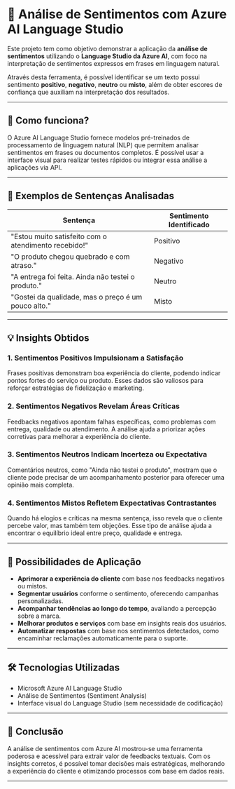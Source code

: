 # 💬 Análise de Sentimentos com Azure AI Language Studio

Este projeto tem como objetivo demonstrar a aplicação da **análise de sentimentos** utilizando o **Language Studio da Azure AI**, com foco na interpretação de sentimentos expressos em frases em linguagem natural.

Através desta ferramenta, é possível identificar se um texto possui sentimento **positivo**, **negativo**, **neutro** ou **misto**, além de obter escores de confiança que auxiliam na interpretação dos resultados.

---

## 🧠 Como funciona?

O Azure AI Language Studio fornece modelos pré-treinados de processamento de linguagem natural (NLP) que permitem analisar sentimentos em frases ou documentos completos. É possível usar a interface visual para realizar testes rápidos ou integrar essa análise a aplicações via API.

---

## 📄 Exemplos de Sentenças Analisadas

| Sentença                                                   | Sentimento Identificado |
|------------------------------------------------------------|--------------------------|
| "Estou muito satisfeito com o atendimento recebido!"       | Positivo                 |
| "O produto chegou quebrado e com atraso."                  | Negativo                 |
| "A entrega foi feita. Ainda não testei o produto."         | Neutro                   |
| "Gostei da qualidade, mas o preço é um pouco alto."        | Misto                    |

---

## 💡 Insights Obtidos

### 1. Sentimentos Positivos Impulsionam a Satisfação
Frases positivas demonstram boa experiência do cliente, podendo indicar pontos fortes do serviço ou produto. Esses dados são valiosos para reforçar estratégias de fidelização e marketing.

### 2. Sentimentos Negativos Revelam Áreas Críticas
Feedbacks negativos apontam falhas específicas, como problemas com entrega, qualidade ou atendimento. A análise ajuda a priorizar ações corretivas para melhorar a experiência do cliente.

### 3. Sentimentos Neutros Indicam Incerteza ou Expectativa
Comentários neutros, como "Ainda não testei o produto", mostram que o cliente pode precisar de um acompanhamento posterior para oferecer uma opinião mais completa.

### 4. Sentimentos Mistos Refletem Expectativas Contrastantes
Quando há elogios e críticas na mesma sentença, isso revela que o cliente percebe valor, mas também tem objeções. Esse tipo de análise ajuda a encontrar o equilíbrio ideal entre preço, qualidade e entrega.

---

## 🚀 Possibilidades de Aplicação

- **Aprimorar a experiência do cliente** com base nos feedbacks negativos ou mistos.
- **Segmentar usuários** conforme o sentimento, oferecendo campanhas personalizadas.
- **Acompanhar tendências ao longo do tempo**, avaliando a percepção sobre a marca.
- **Melhorar produtos e serviços** com base em insights reais dos usuários.
- **Automatizar respostas** com base nos sentimentos detectados, como encaminhar reclamações automaticamente para o suporte.

---

## 🛠️ Tecnologias Utilizadas

- Microsoft Azure AI Language Studio
- Análise de Sentimentos (Sentiment Analysis)
- Interface visual do Language Studio (sem necessidade de codificação)

---

## 📌 Conclusão

A análise de sentimentos com Azure AI mostrou-se uma ferramenta poderosa e acessível para extrair valor de feedbacks textuais. Com os insights corretos, é possível tomar decisões mais estratégicas, melhorando a experiência do cliente e otimizando processos com base em dados reais.

---


